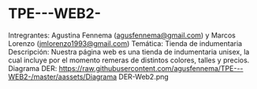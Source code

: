 # TPE---WEB2-
Intregrantes: Agustina Fennema (agusfennema@gmail.com) y Marcos Lorenzo (jmlorenzo1993@gmail.com)
Temática: Tienda de indumentaria
Descripción: Nuestra página web es una tienda de indumentaria unisex, la cual incluye por el momento remeras de distintos colores, talles y precios.
Diagrama DER: https://raw.githubusercontent.com/agusfennema/TPE---WEB2-/master/aassets/Diagrama DER-Web2.png
